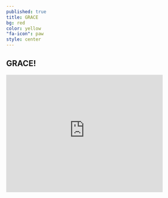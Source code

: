 ```yaml
---
published: true
title: GRACE
bg: red
color: yellow
"fa-icon": paw
style: center
---
```















## GRACE!

<iframe width="420" height="315" src="https://www.youtube.com/embed/AW_N-dujGXw" frameborder="0" allowfullscreen></iframe>
